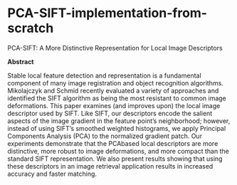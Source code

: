 # PCA-SIFT-implementation-from-scratch

PCA-SIFT: A More Distinctive Representation for Local Image Descriptors

**Abstract**

Stable local feature detection and representation is a fundamental component of many image
registration and object recognition algorithms. Mikolajczyk and Schmid recently evaluated a variety of approaches and identified the
SIFT algorithm as being the most resistant to common
image deformations. This paper examines (and improves
upon) the local image descriptor used by SIFT. Like SIFT,
our descriptors encode the salient aspects of the image gradient in the feature point’s neighborhood; however, instead
of using SIFT’s smoothed weighted histograms, we apply
Principal Components Analysis (PCA) to the normalized
gradient patch. Our experiments demonstrate that the PCAbased local descriptors are more distinctive, more robust to
image deformations, and more compact than the standard
SIFT representation. We also present results showing that
using these descriptors in an image retrieval application results in increased accuracy and faster matching.
